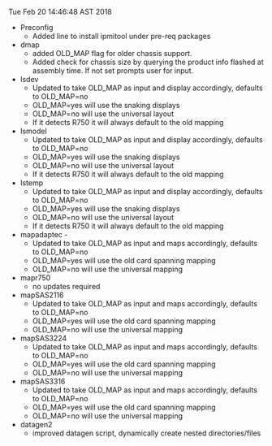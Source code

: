 Tue Feb 20 14:46:48 AST 2018
- Preconfig
  - Added line to install ipmitool under pre-req packages
- dmap
  - added OLD_MAP flag for older chassis support.
  - Added check for chassis size by querying the product info flashed at assembly time. If not set prompts user for input.
- lsdev
  - Updated to take OLD_MAP as input and display accordingly, defaults to OLD_MAP=no
  - OLD_MAP=yes will use the snaking displays
  - OLD_MAP=no will use the universal layout
  - If it detects R750 it will always default to the old mapping
- lsmodel
  - Updated to take OLD_MAP as input and display accordingly, defaults to OLD_MAP=no
  - OLD_MAP=yes will use the snaking displays
  - OLD_MAP=no will use the universal layout
  - If it detects R750 it will always default to the old mapping
- lstemp
  - Updated to take OLD_MAP as input and display accordingly, defaults to OLD_MAP=no
  - OLD_MAP=yes will use the snaking displays
  - OLD_MAP=no will use the universal layout
  - If it detects R750 it will always default to the old mapping
- mapadaptec -
  - Updated to take OLD_MAP as input and maps accordingly, defaults to OLD_MAP=no
  - OLD_MAP=yes will use the old card spanning mapping
  - OLD_MAP=no will use the universal mapping
- mapr750
  - no updates required
- mapSAS2116
  - Updated to take OLD_MAP as input and maps accordingly, defaults to OLD_MAP=no
  - OLD_MAP=yes will use the old card spanning mapping
  - OLD_MAP=no will use the universal mapping
- mapSAS3224
  - Updated to take OLD_MAP as input and maps accordingly, defaults to OLD_MAP=no
  - OLD_MAP=yes will use the old card spanning mapping
  - OLD_MAP=no will use the universal mapping
- mapSAS3316
  - Updated to take OLD_MAP as input and maps accordingly, defaults to OLD_MAP=no
  - OLD_MAP=yes will use the old card spanning mapping
  - OLD_MAP=no will use the universal mapping
- datagen2
  - improved datagen script, dynamically create nested directories/files
